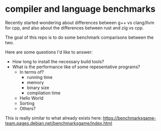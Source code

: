# compiler and language benchmarks
Recently started wondering about differences between g++ vs clang/llvm for cpp, and also about the differences between rust and zig vs cpp.

The goal of this repo is to do some benchmark comparisons between the two.

Here are some questions I'd like to answer:
- How long to install the necessary build tools?
- What is the performance like of some repesentative programs?
  - In terms of?
    - running time
    - memory
    - binary size
    - compilation time
  - Hello World
  - Sorting
  - Others?

This is really similar to what already exists here: https://benchmarksgame-team.pages.debian.net/benchmarksgame/index.html